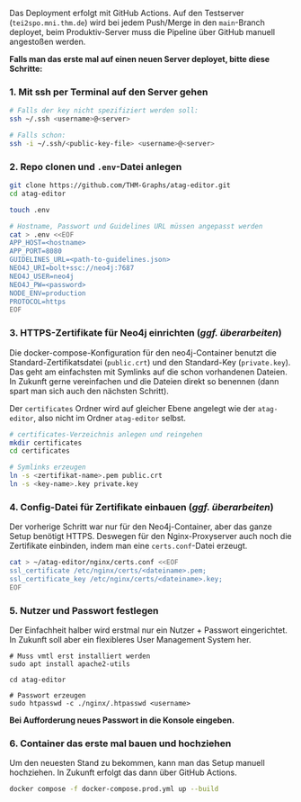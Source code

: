 Das Deployment erfolgt mit GitHub Actions. Auf den Testserver (`tei2spo.mni.thm.de`) wird bei jedem Push/Merge in den `main`-Branch deployet, beim Produktiv-Server muss die Pipeline über GitHub manuell angestoßen werden.

**Falls man das erste mal auf einen neuen Server deployet, bitte diese Schritte:**

### 1. Mit ssh per Terminal auf den Server gehen

```sh
# Falls der key nicht spezifiziert werden soll:
ssh ~/.ssh <username>@<server>

# Falls schon:
ssh -i ~/.ssh/<public-key-file> <username>@<server>
```

### 2. Repo clonen und `.env`-Datei anlegen

```sh
git clone https://github.com/THM-Graphs/atag-editor.git
cd atag-editor

touch .env

# Hostname, Passwort und Guidelines URL müssen angepasst werden
cat > .env <<EOF 
APP_HOST=<hostname>
APP_PORT=8080
GUIDELINES_URL=<path-to-guidelines.json>
NEO4J_URI=bolt+ssc://neo4j:7687
NEO4J_USER=neo4j
NEO4J_PW=<password>
NODE_ENV=production
PROTOCOL=https
EOF
```

### 3. HTTPS-Zertifikate für Neo4j einrichten (*ggf. überarbeiten*)

Die docker-compose-Konfiguration für den neo4j-Container benutzt die Standard-Zertifikatsdatei (`public.crt`) und den Standard-Key (`private.key`).  Das geht am einfachsten mit Symlinks auf die schon vorhandenen Dateien. In Zukunft gerne vereinfachen und die Dateien direkt so benennen (dann spart man sich auch den nächsten Schritt).

Der `certificates` Ordner wird auf gleicher Ebene angelegt wie der `atag-editor`, also nicht im Ordner  `atag-editor` selbst.

```sh
# certificates-Verzeichnis anlegen und reingehen
mkdir certificates
cd certificates

# Symlinks erzeugen
ln -s <zertifikat-name>.pem public.crt
ln -s <key-name>.key private.key
```
### 4. Config-Datei für Zertifikate einbauen (*ggf. überarbeiten*)

Der vorherige Schritt war nur für den Neo4j-Container, aber das ganze Setup benötigt HTTPS. Deswegen für den Nginx-Proxyserver auch noch die Zertifikate einbinden, indem man eine `certs.conf`-Datei erzeugt.

```sh
cat > ~/atag-editor/nginx/certs.conf <<EOF 
ssl_certificate /etc/nginx/certs/<dateiname>.pem;
ssl_certificate_key /etc/nginx/certs/<dateiname>.key;
EOF
```

### 5. Nutzer und Passwort festlegen
Der Einfachheit halber wird erstmal nur ein Nutzer + Passwort eingerichtet. In Zukunft soll aber ein flexibleres User Management System her.

```shell
# Muss vmtl erst installiert werden
sudo apt install apache2-utils

cd atag-editor

# Passwort erzeugen 
sudo htpasswd -c ./nginx/.htpasswd <username>
```

 **Bei Aufforderung neues Passwort in die Konsole eingeben.**

### 6. Container das erste mal bauen und hochziehen

Um den neuesten Stand zu bekommen, kann man das Setup manuell hochziehen. In Zukunft erfolgt das dann über GitHub Actions.

```sh
docker compose -f docker-compose.prod.yml up --build
```
